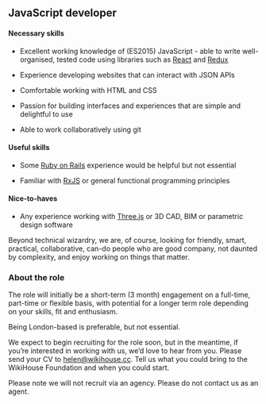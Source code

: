 ## JavaScript developer

#### Necessary skills

* Excellent working knowledge of (ES2015) JavaScript - able to write well-organised, tested code using libraries such as [React](https://reactjs.org/) and [Redux](https://redux.js.org)

* Experience developing websites that can interact with JSON APIs

* Comfortable working with HTML and CSS

* Passion for building interfaces and experiences that are simple and delightful to use

* Able to work collaboratively using git


#### Useful skills

* Some [Ruby on Rails](http://rubyonrails.org/) experience would be helpful but not essential

* Familiar with [RxJS](http://reactivex.io/rxjs/) or general functional programming principles


#### Nice-to-haves

* Any experience working with [Three.js](https://threejs.org/) or 3D CAD, BIM or parametric design software


Beyond technical wizardry, we are, of course, looking for friendly, smart, practical, collaborative, can-do people who are good company, not daunted by complexity, and enjoy working on things that matter.


### About the role

The role will initially be a short-term (3 month) engagement on a full-time, part-time or flexible basis, with potential for a longer term role depending on your skills, fit and enthusiasm.

Being London-based is preferable, but not essential.

We expect to begin recruiting for the role soon, but in the meantime, if you’re interested in working with us, we’d love to hear from you. Please send your CV to [helen@wikihouse.cc](mailto:helen@wikihouse.cc). Tell us what you could bring to the WikiHouse Foundation and when you could start.

Please note we will not recruit via an agency. Please do not contact us as an agent.
